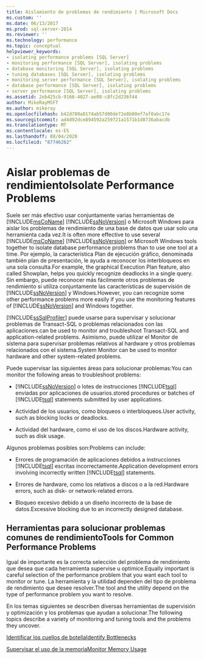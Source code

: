 ```yaml
---
title: Aislamiento de problemas de rendimiento | Microsoft Docs
ms.custom: ''
ms.date: 06/13/2017
ms.prod: sql-server-2014
ms.reviewer: ''
ms.technology: performance
ms.topic: conceptual
helpviewer_keywords:
- isolating performance problems [SQL Server]
- monitoring performance [SQL Server], isolating problems
- database monitoring [SQL Server], isolating problems
- tuning databases [SQL Server], isolating problems
- monitoring server performance [SQL Server], isolating problems
- database performance [SQL Server], isolating problems
- server performance [SQL Server], isolating problems
ms.assetid: 2eb425cb-9166-4027-ae08-c8fc2d236f44
author: MikeRayMSFT
ms.author: mikeray
ms.openlocfilehash: b42d780a8174ab57d00de72e8b00ef7af0abc17e
ms.sourcegitcommit: ad4d92dce894592a259721a1571b1d8736abacdb
ms.translationtype: MT
ms.contentlocale: es-ES
ms.lasthandoff: 08/04/2020
ms.locfileid: "87746262"
---
```

# <a name="isolate-performance-problems"></a><span data-ttu-id="402ce-102">Aislar problemas de rendimiento</span><span class="sxs-lookup"><span data-stu-id="402ce-102">Isolate Performance Problems</span></span>
  <span data-ttu-id="402ce-103">Suele ser más efectivo usar conjuntamente varias herramientas de [!INCLUDE[msCoName](../../includes/msconame-md.md)] [!INCLUDE[ssNoVersion](../../includes/ssnoversion-md.md)] o Microsoft Windows para aislar los problemas de rendimiento de una base de datos que usar solo una herramienta cada vez.</span><span class="sxs-lookup"><span data-stu-id="402ce-103">It is often more effective to use several [!INCLUDE[msCoName](../../includes/msconame-md.md)] [!INCLUDE[ssNoVersion](../../includes/ssnoversion-md.md)] or Microsoft Windows tools together to isolate database performance problems than to use one tool at a time.</span></span> <span data-ttu-id="402ce-104">Por ejemplo, la característica Plan de ejecución gráfico, denominada también plan de presentación, le ayuda a reconocer los interbloqueos en una sola consulta.</span><span class="sxs-lookup"><span data-stu-id="402ce-104">For example, the graphical Execution Plan feature, also called Showplan, helps you quickly recognize deadlocks in a single query.</span></span> <span data-ttu-id="402ce-105">Sin embargo, puede reconocer más fácilmente otros problemas de rendimiento si utiliza conjuntamente las características de supervisión de [!INCLUDE[ssNoVersion](../../includes/ssnoversion-md.md)] y Windows.</span><span class="sxs-lookup"><span data-stu-id="402ce-105">However, you can recognize some other performance problems more easily if you use the monitoring features of [!INCLUDE[ssNoVersion](../../includes/ssnoversion-md.md)] and Windows together.</span></span>  
  
 [!INCLUDE[ssSqlProfiler](../../includes/sssqlprofiler-md.md)] <span data-ttu-id="402ce-106">puede usarse para supervisar y solucionar problemas de Transact-SQL o problemas relacionados con las aplicaciones.</span><span class="sxs-lookup"><span data-stu-id="402ce-106">can be used to monitor and troubleshoot Transact-SQL and application-related problems.</span></span> <span data-ttu-id="402ce-107">Asimismo, puede utilizar el Monitor de sistema para supervisar problemas relativos al hardware y otros problemas relacionados con el sistema.</span><span class="sxs-lookup"><span data-stu-id="402ce-107">System Monitor can be used to monitor hardware and other system-related problems.</span></span>  
  
 <span data-ttu-id="402ce-108">Puede supervisar las siguientes áreas para solucionar problemas:</span><span class="sxs-lookup"><span data-stu-id="402ce-108">You can monitor the following areas to troubleshoot problems:</span></span>  
  
-   [!INCLUDE[ssNoVersion](../../includes/ssnoversion-md.md)] <span data-ttu-id="402ce-109">o lotes de instrucciones [!INCLUDE[tsql](../../includes/tsql-md.md)] enviadas por aplicaciones de usuarios.</span><span class="sxs-lookup"><span data-stu-id="402ce-109">stored procedures or batches of [!INCLUDE[tsql](../../includes/tsql-md.md)] statements submitted by user applications.</span></span>  
  
-   <span data-ttu-id="402ce-110">Actividad de los usuarios, como bloqueos o interbloqueos.</span><span class="sxs-lookup"><span data-stu-id="402ce-110">User activity, such as blocking locks or deadlocks.</span></span>  
  
-   <span data-ttu-id="402ce-111">Actividad del hardware, como el uso de los discos.</span><span class="sxs-lookup"><span data-stu-id="402ce-111">Hardware activity, such as disk usage.</span></span>  
  
 <span data-ttu-id="402ce-112">Algunos problemas posibles son:</span><span class="sxs-lookup"><span data-stu-id="402ce-112">Problems can include:</span></span>  
  
-   <span data-ttu-id="402ce-113">Errores de programación de aplicaciones debidos a instrucciones [!INCLUDE[tsql](../../includes/tsql-md.md)] escritas incorrectamente.</span><span class="sxs-lookup"><span data-stu-id="402ce-113">Application development errors involving incorrectly written [!INCLUDE[tsql](../../includes/tsql-md.md)] statements.</span></span>  
  
-   <span data-ttu-id="402ce-114">Errores de hardware, como los relativos a discos o a la red.</span><span class="sxs-lookup"><span data-stu-id="402ce-114">Hardware errors, such as disk- or network-related errors.</span></span>  
  
-   <span data-ttu-id="402ce-115">Bloqueo excesivo debido a un diseño incorrecto de la base de datos.</span><span class="sxs-lookup"><span data-stu-id="402ce-115">Excessive blocking due to an incorrectly designed database.</span></span>  
  
## <a name="tools-for-common-performance-problems"></a><span data-ttu-id="402ce-116">Herramientas para solucionar problemas comunes de rendimiento</span><span class="sxs-lookup"><span data-stu-id="402ce-116">Tools for Common Performance Problems</span></span>  
 <span data-ttu-id="402ce-117">Igual de importante es la correcta selección del problema de rendimiento que desea que cada herramienta supervise u optimice.</span><span class="sxs-lookup"><span data-stu-id="402ce-117">Equally important is careful selection of the performance problem that you want each tool to monitor or tune.</span></span> <span data-ttu-id="402ce-118">La herramienta y la utilidad dependen del tipo de problema de rendimiento que desee resolver.</span><span class="sxs-lookup"><span data-stu-id="402ce-118">The tool and the utility depend on the type of performance problem you want to resolve.</span></span>  
  
 <span data-ttu-id="402ce-119">En los temas siguientes se describen diversas herramientas de supervisión y optimización y los problemas que ayudan a solucionar.</span><span class="sxs-lookup"><span data-stu-id="402ce-119">The following topics describe a variety of monitoring and tuning tools and the problems they uncover.</span></span>  
  
 [<span data-ttu-id="402ce-120">Identificar los cuellos de botella</span><span class="sxs-lookup"><span data-stu-id="402ce-120">Identify Bottlenecks</span></span>](identify-bottlenecks.md)  
  
 [<span data-ttu-id="402ce-121">Supervisar el uso de la memoria</span><span class="sxs-lookup"><span data-stu-id="402ce-121">Monitor Memory Usage</span></span>](../performance-monitor/monitor-memory-usage.md)  
  
  
